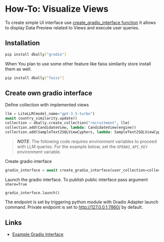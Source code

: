 # How-To: Visualize Views

To create simple UI interface use [create_gradio_interface function](https://github.com/deepsense-ai/db-ally/tree/main/src/dbally/gradio/gradio_interface.py) It allows to display Data Preview related to Views
and execute user queries.

## Installation
```bash
pip install dbally["gradio"]
```
When You plan to use some other feature like faiss similarity store install them as well.

```bash
pip install dbally["faiss"]
```

## Create own gradio interface
Define collection with implemented views

```python
llm = LiteLLM(model_name="gpt-3.5-turbo")
await country_similarity.update()
collection = dbally.create_collection("recruitment", llm)
collection.add(CandidateView, lambda: CandidateView(engine))
collection.add(SampleText2SQLViewCyphers, lambda: SampleText2SQLViewCyphers(create_freeform_memory_engine()))
```

>_**NOTE**_: The following code requires environment variables to proceed with LLM queries. For the example below, set the
> ```OPENAI_API_KEY``` environment variable.

Create gradio interface
```python
gradio_interface = await create_gradio_interface(user_collection=collection)
```

Launch the gradio interface. To publish public interface pass argument `share=True`
```python
gradio_interface.launch()
```

The endpoint is set by triggering python module with Gradio Adapter launch command.
Private endpoint is set to http://127.0.0.1:7860/ by default.

## Links
* [Example Gradio Interface](https://github.com/deepsense-ai/db-ally/tree/main/examples/visualize_views_code.py)